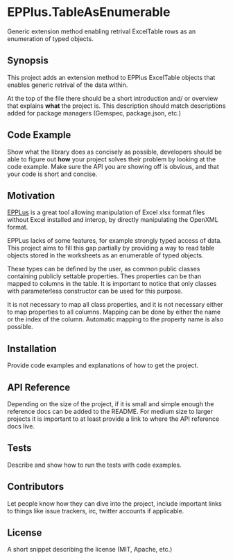 # EPPlus.TableAsEnumerable
Generic extension method enabling retrival ExcelTable rows as an enumeration of typed objects.

## Synopsis

This project adds an extension method to EPPlus ExcelTable objects that enables generic retrival of the data within. 

At the top of the file there should be a short introduction and/ or overview that explains **what** the project is. This description should match descriptions added for package managers (Gemspec, package.json, etc.)

## Code Example

Show what the library does as concisely as possible, developers should be able to figure out **how** your project solves their problem by looking at the code example. Make sure the API you are showing off is obvious, and that your code is short and concise.

## Motivation

[EPPLus](http://epplus.codeplex.com/) is a great tool allowing manipulation of Excel xlsx format files without Excel installed and interop, by directly manipulating the OpenXML format.

EPPLus lacks of some features, for example strongly typed access of data. This project aims to fill this gap partially by providing a way to read table objects stored in the worksheets as an enumerable of typed objects.

These types can be defined by the user, as common public classes containing publicly settable properties. Thes properties can be than mapped to columns in the table. It is important to notice that only classes with parameterless constructor can be used for this purpose.

It is not necessary to map all class properties, and it is not necessary either to map properties to all columns. Mapping can be done by either the name or the index of the column. Automatic mapping to the property name is also possible. 

## Installation

Provide code examples and explanations of how to get the project.

## API Reference

Depending on the size of the project, if it is small and simple enough the reference docs can be added to the README. For medium size to larger projects it is important to at least provide a link to where the API reference docs live.

## Tests

Describe and show how to run the tests with code examples.

## Contributors

Let people know how they can dive into the project, include important links to things like issue trackers, irc, twitter accounts if applicable.

## License

A short snippet describing the license (MIT, Apache, etc.)